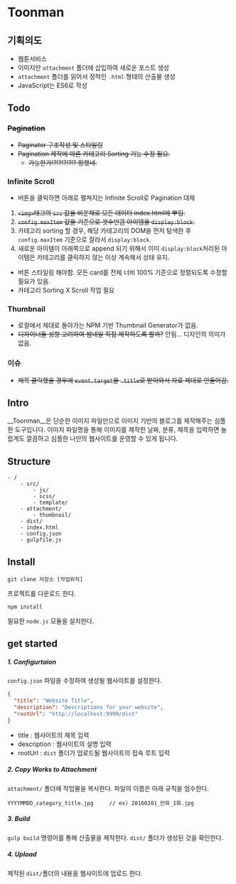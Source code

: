 # Toonman

## 기획의도

* 웹툰서비스
* 이미지만 `attachment` 폴더에 삽입하여 새로운 포스트 생성
* `attachment` 폴더를 읽어서 정적인 `.html` 형태의 산출물 생성
* JavaScript는 ES6로 작성

## Todo

### ~~Pagination~~
* ~~Paginator 구조작성 및 스타일링~~
* ~~Pagination 제작에 따른 카테고리 Sorting 기능 수정 필요.~~ 
    * ~~가능한가!?!?!?!?!? 망했네.~~

### Infinite Scroll
* 버튼을 클릭하면 아래로 펼쳐지는 Infinite Scroll로 Pagination 대체

1. ~~`<img>`태그의 `src` 값을 비운채로 모든 데이터 index.html에 뿌림.~~
2. ~~`config.maxItem` 값을 기준으로 갯수만큼 아이템을 `display:block`.~~
3. 카테고리 sorting 할 경우, 해당 카테고리의 DOM을 먼저 탐색한 후 `config.maxItem` 기준으로 잘라서 `display:block`.
4. 새로운 아이템이 아래쪽으로 append 되기 위해서 이미 `display:block`처리된 아이템은 카테고리를 클릭하지 않는 이상 계속해서 상태 유지.

* 버튼 스타일링 해야함. 모든 card를 전체 너비 100% 기준으로 정렬되도록 수정할 필요가 있음.
* 카테고리 Sorting X Scroll 작업 필요

### Thumbnail
* 로컬에서 제대로 돌아가는 NPM 기반 Thumbnail Generator가 없음.
* ~~디자이너들 성향 고려하여 썸네일 직접 제작하도록 할까?~~ 안됨... 디자인의 의미가 없음.

### 이슈
* ~~제목 클릭했을 경우에 `event.target`을 `.title`로 받아와서 자료 제대로 안들어감.~~

## Intro

__Toonman__은 단순한 이미지 파일만으로 이미지 기반의 블로그를 제작해주는 심플한 도구입니다.
이미지 파일명을 통해 이미지를 제작한 날짜, 분류, 제목을 입력하면 놀랍게도 깔끔하고 심플한 나만의 웹사이트를 운영할 수 있게 됩니다.

## Structure

```
- /  
    - src/
        - js/
        - scss/
        - template/
    - attachment/
        - thumbnail/
    - dist/             
    - index.html
    - config.json
    - gulpfile.js
```

## Install

    git clone 저장소 [작업위치]
    
프로젝트를 다운로드 한다.

    npm install
    
필요한 `node.js` 모듈을 설치한다.

## get started

##### 1. Configurtaion

`config.json` 파일을 수정하여 생성될 웹사이트를 설정한다.

```json
{
  "title": "Website Title",
  "description": "Descriptions for your website",
  "rootUrl": "http://localhost:9999/dist"
}
```
- title : 웹사이트의 제목 입력
- description : 웹사이트의 설명 입력
- rootUrl : `dist` 폴더가 업로드될 웹사이트의 접속 루트 입력

##### 2. Copy Works to Attachment

`attachment/` 폴더에 작업물을 복사한다.
파일의 이름은 아래 규칙을 엄수한다.

```
YYYYMMDD_category_title.jpg     // ex) 20160201_만화_1화.jpg
```
 
##### 3. Build

`gulp build` 명령어를 통해 산출물을 제작한다.
`dist/` 폴더가 생성된 것을 확인한다.

##### 4. Upload

제작된 `dist/`폴더의 내용을 웹사이트에 업로드 한다.